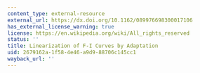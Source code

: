 ```yaml
---
content_type: external-resource
external_url: https://dx.doi.org/10.1162/089976698300017106
has_external_license_warning: true
license: https://en.wikipedia.org/wiki/All_rights_reserved
status: ''
title: Linearization of F-I Curves by Adaptation
uid: 2679162a-1f58-4e46-a9d9-88706c145cc1
wayback_url: ''
---
```

